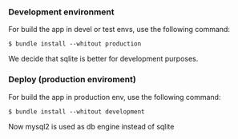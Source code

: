 ### Development environment

For build the app in devel or test envs, use the following command:

```
$ bundle install --whitout production
```
We decide that sqlite is better for development purposes.

### Deploy (production enviroment)

For build the app in production env, use the following command:

```
$ bundle install --whitout development
```
Now mysql2 is used as db engine instead of sqlite
